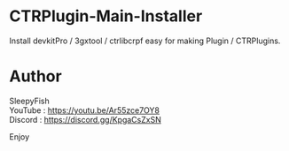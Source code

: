 # CTRPlugin-Main-Installer
Install devkitPro / 3gxtool / ctrlibcrpf easy
for making Plugin / CTRPlugins.

# Author
SleepyFish                         
YouTube : https://youtu.be/Ar55zce7OY8                             
Discord : https://discord.gg/KpgaCsZxSN




Enjoy
